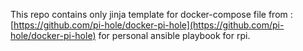 This repo contains only jinja template for docker-compose file from :[https://github.com/pi-hole/docker-pi-hole](https://github.com/pi-hole/docker-pi-hole) for personal ansible playbook for rpi.

